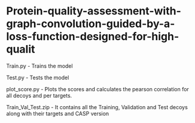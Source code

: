 # Protein-quality-assessment-with-graph-convolution-guided-by-a-loss-function-designed-for-high-qualit

Train.py - Trains the model

Test.py - Tests the model

plot_score.py - Plots the scores and calculates the pearson correlation for all decoys and per targets.


Train_Val_Test.zip - It contains all the Training, Validation and Test decoys along with their targets and CASP version

